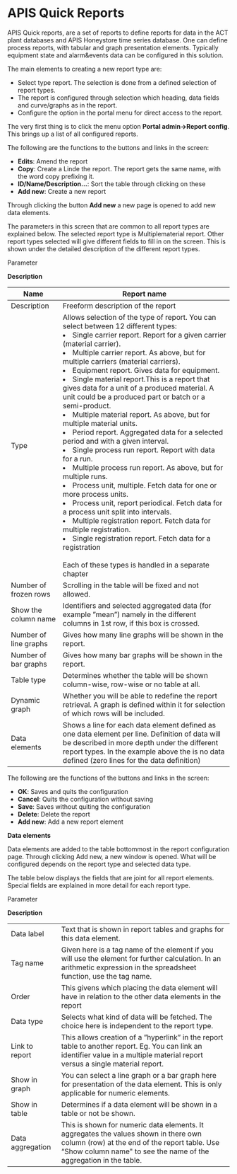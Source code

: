 # APIS Quick Reports

APIS Quick reports, are a set of reports to define reports for data in the ACT plant databases and APIS Honeystore time series database. One can define process reports, with tabular and graph presentation elements. Typically equipment state and alarm&events data can be configured in this solution.

The main elements to creating a new report type are:

* Select type report. The selection is done from a defined selection of report types.
* The report is configured through selection which heading, data fields and curve/graphs as in the report.
* Configure the option in the portal menu for direct access to the report.

The very first thing is to click the menu option __Portal admin->Report config__. This brings up a list of all configured reports.

The following are the functions to the buttons and links in the screen:

* __Edits__: Amend the report
* __Copy__: Create a Linde the report. The report gets the same name, with the word copy prefixing it.
* __ID/Name/Description...__: Sort the table through clicking on these
* __Add new__: Create a new report

Through clicking the button __Add new__ a new page is opened to add new data elements.

The parameters in this screen that are common to all report types are explained below. The selected report type is Multiplematerial report. Other report types selected will give different fields to fill in on the screen. This is shown under the detailed description of the different report types.

Parameter

__Description__

|Name|Report name|
|---|---|
|Description|Freeform description of the report|
|Type|Allows selection of the type of report. You can select between 12 different types:<br><li> Single carrier report. Report for a given carrier (material carrier).<br><li> Multiple carrier report. As above, but for multiple carriers (material carriers).<br><li> Equipment report. Gives data for equipment.<br><li> Single material report.This is a report that gives data for a unit of a produced material. A unit could be a produced part or batch or a semi-product.<br><li> Multiple material report. As above, but for multiple material units.<br><li> Period report. Aggregated data for a selected period and with a given interval.<br><li> Single process run report. Report with data for a run.<br><li> Multiple process run report. As above, but for multiple runs.<br><li> Process unit, multiple. Fetch data for one or more process units.<br><li> Process unit, report periodical. Fetch data for a process unit split into intervals.<br><li> Multiple registration report. Fetch data for multiple registration.<br><li> Single registration report. Fetch data for a registration<br><br>Each of these types is handled in a separate chapter|
|Number of frozen rows|Scrolling in the table will be fixed and not allowed.|
|Show the column name|Identifiers and selected aggregated data (for example ”mean”) namely in the different columns in 1st row, if this box is crossed.|
|Number of line graphs|Gives how many line graphs will be shown in the report.|
|Number of bar graphs|Gives how many bar graphs will be shown in the report.
|Table type|Determines whether the table will be shown column-wise, row-wise or no table at all.|
|Dynamic graph|Whether you will be able to redefine the report retrieval. A graph is defined within it for selection of which rows will be included.|
|Data elements|Shows a line for each data element defined as one data element per line. Definition of data will be described in more depth under the different report types. In the example above the is no data defined (zero lines for the data definition)|

The following are the functions of the buttons and links in the screen:

* __OK__: Saves and quits the configuration   
* __Cancel__: Quits the configuration without saving
* __Save__: Saves without quiting the configuration
* __Delete__: Delete the report
* __Add new__: Add a new report element

__Data elements__

Data elements are added to the table bottommost in the report configuration page. Through clicking Add new, a new window is opened. What will be configured depends on the report type and selected data type. 

The table below displays the fields that are joint for all report elements. Special fields are explained in more detail for each report type.

Parameter

__Description__

|||
|---|---|
|Data label|Text that is shown in report tables and graphs for this data element.|
|Tag name|Given here is a tag name of the element if you will use the element for further calculation. In an arithmetic expression in the spreadsheet function, use the tag name.|
|Order|This givens which placing the data element will have in relation to the other data elements in the report|
|Data type|Selects what kind of data will be fetched. The choice here is independent to the report type.|
|Link to report|This allows creation of a ”hyperlink” in the report table to another report. Eg. You can link an identifier value in a multiple material report versus a single material report.|
|Show in graph|You can select a line graph or a bar graph here for presentation of the data element. This is only applicable for numeric elements.|
|Show in table|Determines if a data element will be shown in a table or not be shown.|
|Data aggregation|This is shown for numeric data elements. It aggregates the values shown in there own column (row) at the end of the report table. Use “Show column name" to see the name of the aggregation in the table.|
